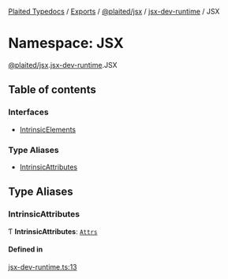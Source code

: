 [Plaited Typedocs](../README.md) / [Exports](../modules.md) / [@plaited/jsx](plaited_jsx.md) / [jsx-dev-runtime](plaited_jsx.jsx_dev_runtime.md) / JSX

# Namespace: JSX

[@plaited/jsx](plaited_jsx.md).[jsx-dev-runtime](plaited_jsx.jsx_dev_runtime.md).JSX

## Table of contents

### Interfaces

- [IntrinsicElements](../interfaces/plaited_jsx.jsx_dev_runtime.JSX.IntrinsicElements.md)

### Type Aliases

- [IntrinsicAttributes](plaited_jsx.jsx_dev_runtime.JSX.md#intrinsicattributes)

## Type Aliases

### IntrinsicAttributes

Ƭ **IntrinsicAttributes**: [`Attrs`](plaited_jsx.index.md#attrs)

#### Defined in

[jsx-dev-runtime.ts:13](https://github.com/plaited/plaited/blob/e0bdce7/libs/jsx/src/jsx-dev-runtime.ts#L13)
